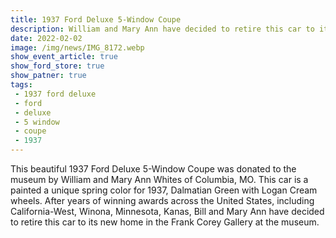 ```yaml
---
title: 1937 Ford Deluxe 5-Window Coupe
description: William and Mary Ann have decided to retire this car to its new home in the Frank Corey Gallery at the museum.
date: 2022-02-02
image: /img/news/IMG_8172.webp
show_event_article: true
show_ford_store: true
show_patner: true
tags: 
 - 1937 ford deluxe
 - ford
 - deluxe
 - 5 window
 - coupe
 - 1937
---
```


This beautiful 1937 Ford Deluxe 5-Window Coupe was donated to the museum by William and Mary Ann Whites of Columbia, MO. This car is a painted a unique spring color for 1937, Dalmatian Green with Logan Cream wheels. After years of winning awards across the United States, including California-West, Winona, Minnesota, Kanas, Bill and Mary Ann have decided to retire this car to its new home in the Frank Corey Gallery at the museum.

